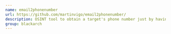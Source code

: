```yaml
---
name: email2phonenumber
url: https://github.com/martinvigo/email2phonenumber/
description: OSINT tool to obtain a target's phone number just by having his email address. URL : https://github.com/martinvigo/email2phonenumber/ Groups : blackarch blackarch-social blackarch-recon
group: blackarch
---
```

